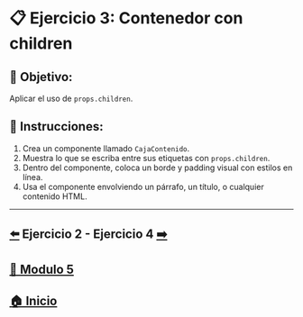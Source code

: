 # 📋 Ejercicio 3: Contenedor con children

## 🎯 Objetivo:
Aplicar el uso de `props.children`.

## 📝 Instrucciones:
1. Crea un componente llamado `CajaContenido`.
2. Muestra lo que se escriba entre sus etiquetas con `props.children`.
3. Dentro del componente, coloca un borde y padding visual con estilos en línea.
4. Usa el componente envolviendo un párrafo, un título, o cualquier contenido HTML.

---

##  [⬅️](../Ejercicios/Ejercicio_2.md) Ejercicio 2 - Ejercicio 4 [➡️](./Ejercicio_4.md)

## [📄 Modulo 5](../Modulo_5.md) 

## [🏠 Inicio](../../README.md) 
